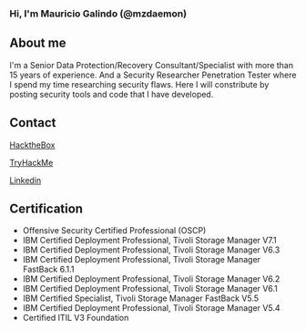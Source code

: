### Hi, I'm Mauricio Galindo (@mzdaemon)


## About me
I'm a Senior Data Protection/Recovery Consultant/Specialist with more than 15 years of experience.
And a Security Researcher Penetration Tester where I spend my time researching security flaws.
Here I will constribute by posting security tools and code that I have developed.

## Contact
[HacktheBox](https://app.hackthebox.com/profile/407317/)

[TryHackMe](https://tryhackme.com/p/mzdaemon)

[Linkedin](https://www.linkedin.com/in/mauriciogalindo)


## Certification
* Offensive Security Certified Professional (OSCP)
* IBM Certified Deployment Professional, Tivoli Storage Manager V7.1
* IBM Certified Deployment Professional, Tivoli Storage Manager V6.3
* IBM Certified Deployment Professional, Tivoli Storage Manager FastBack 6.1.1
* IBM Certified Deployment Professional, Tivoli Storage Manager V6.2
* IBM Certified Deployment Professional, Tivoli Storage Manager V6.1
* IBM Certified Specialist, Tivoli Storage Manager FastBack V5.5
* IBM Certified Deployment Professional, Tivoli Storage Manager V5.4
* Certified ITIL V3 Foundation


<!--
**mauriciogalindo/mauriciogalindo** is a ✨ _special_ ✨ repository because its `README.md` (this file) appears on your GitHub profile.

Here are some ideas to get you started:

- 🔭 I’m currently working on ...
- 🌱 I’m currently learning ...
- 👯 I’m looking to collaborate on ...
- 🤔 I’m looking for help with ...
- 💬 Ask me about ...
- 📫 How to reach me: ...
- 😄 Pronouns: ...
- ⚡ Fun fact: ...
-->
